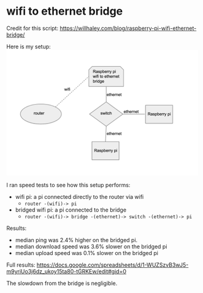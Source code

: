 # wifi to ethernet bridge
Credit for this script: https://willhaley.com/blog/raspberry-pi-wifi-ethernet-bridge/

Here is my setup:
<img src="setup.png" alt="wifi to ethernet bridge setup diagram" width="500">


I ran speed tests to see how this setup performs:

* wifi pi: a pi connected directly to the router via wifi
    * `router -(wifi)-> pi`
* bridged wifi pi: a pi connected to the bridge
    * `router -(wifi)-> bridge -(ethernet)-> switch -(ethernet)-> pi`

Results:
* median ping was 2.4% higher on the bridged pi.
* median download speed was 3.6% slower on the bridged pi
* median upload speed was 0.1% slower on the bridged pi

Full results: https://docs.google.com/spreadsheets/d/1-WUZSzvB3wJ5-m9yriUo3j6dz_ukoy15ta80-tGRKEw/edit#gid=0

The slowdown from the bridge is negligible.
